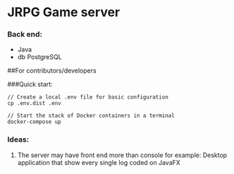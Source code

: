 # JRPG Game server

### Back end: 
* Java
* db PostgreSQL


##For contributors/developers

###Quick start:
 ```
// Create a local .env file for basic configuration
cp .env.dist .env

// Start the stack of Docker containers in a terminal
docker-compose up
```

### Ideas:

1. The server may have front end more than console for example:
Desktop application that show every single log coded on JavaFX